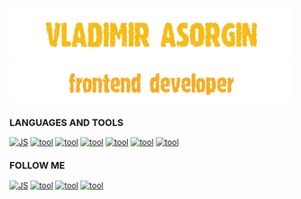   ![header](https://github.com/Glazinapik/glazinapik/blob/main/assets/vova.gif)
  ![header2](https://github.com/Glazinapik/glazinapik/blob/main/assets/front.gif)


<h3>LANGUAGES AND TOOLS</h3>

[![JS](https://img.shields.io/badge/JavaScript-black?style=for-the-badge&logo=javascript)](https://ru.wikipedia.org/wiki/JavaScript)
[![tool](https://img.shields.io/badge/Redux-black?style=for-the-badge&logo=redux&logoColor=violet)](https://redux.js.org/)
[![tool](https://img.shields.io/badge/React-black?style=for-the-badge&logo=react)](https://ru.reactjs.org/)
[![tool](https://img.shields.io/badge/Node.js-black?style=for-the-badge&logo=node.js)](https://nodejs.org/en/)
[![tool](https://img.shields.io/badge/Express-black?style=for-the-badge&logo=express)](https://expressjs.com/ru/)
[![tool](https://img.shields.io/badge/Sequelize-black?style=for-the-badge&logo=sequelize)](https://sequelize.org/)
[![tool](https://img.shields.io/badge/postgres-black?style=for-the-badge&logo=postgresql)](https://www.postgresql.org/)


<h3>FOLLOW ME</h3>

[![JS](https://img.shields.io/badge/VKONTAKTE-black?style=for-the-badge&logo=vk&logoColor=blue)](https://vk.com/glazinapik)
[![tool](https://img.shields.io/badge/telegram-black?style=for-the-badge&logo=telegram&logoColor=violet)](https://t.me/Fkshrb)
[![tool](https://img.shields.io/badge/instagram-black?style=for-the-badge&logo=instagram)](https://www.instagram.com/glazinapik)
[![tool](https://img.shields.io/badge/whatsapp-black?style=for-the-badge&logo=whatsapp)](https://api.whatsapp.com/send?phone=79777015893)

